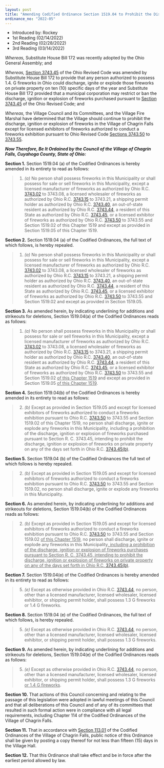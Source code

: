 ```yaml
---
layout: post
title: "Amending Codified Ordinance Section 1519.04 to Prohibit the Discharge, Ignition or Explosion of Fireworks on Certain Days Each Year"
ordinance_no: "2022-05"
---
```


- Introduced by: Rockey
- 1st Reading (02/14/2022)
- 2nd Reading (02/28/2022)
- 3rd Reading (03/14/2022)

_Whereas,_ Substitute House Bill 172 was recently adopted by the Ohio General
Assembly; and

_Whereas,_ [Section 3743.45][ORC Section 3743.45] of the Ohio Revised Code was
amended by Substitute House Bill 172 to provide that any person authorized to
possess 1.4. G fireworks in Ohio could discharge, ignite or explode those
fireworks on private property on ten (10) specific days of the year and
Substitute House Bill 172 provided that a municipal corporation may restrict or
ban the discharge, ignition or explosion of fireworks purchased pursuant to
[Section 3743.45][ORC Section 3743.45] of the Ohio Revised Code; and

_Whereas,_ the Village Council and its Committees, and the Village Fire Marshal
have determined that the Village should continue to prohibit the discharge,
ignition or explosion of fireworks in the Village of Chagrin Falls except for
licensed exhibitors of fireworks authorized to conduct a fireworks exhibition
pursuant to Ohio Revised Code [Sections 3743.50][ORC Section 3743.50] to
[3743.55][ORC Section 3743.55].

**_Now Therefore, Be It Ordained by the Council of the Village of Chagrin Falls,
Cuyahoga County, State of Ohio:_**

**Section 1.** Section 1519.04 (a) of the Codified Ordinances is hereby amended
in its entirety to read as follows:

> 1. _(a)_ No person shall possess fireworks in this Municipality or shall
> possess for sale or sell fireworks in this Municipality, except a licensed
> manufacturer of fireworks as authorized by Ohio R.C. [3743.02][ORC Section
> 3743.02] to 3743.08, a licensed wholesaler of fireworks as authorized by Ohio
> R.C. [3743.15][ORC Section 3743.15] to 3743.21, a shipping permit holder as
> authorized by Ohio R.C. [3743.40][ORC Section 3743.40], an out-of-state
> resident as authorized by Ohio R.C. [3743.44][ORC Section 3743.44], a resident
> of this State as authorized by Ohio R.C. [3743.45][ORC Section 3743.45], or a
> licensed exhibitor of fireworks as authorized by Ohio R.C. [3743.50][ORC
> Section 3743.50] to 3743.55 and Section 1519.02 of this Chapter 1519 and
> except as provided in Section 1519.05 of this Chapter 1519.

**Section 2.** Section 1519.04 (a) of the Codified Ordinances, the full text of
which follows, is hereby repealed.

> 1. _(a)_ No person shall possess fireworks in this Municipality or shall
> possess for sale or sell fireworks in this Municipality, except a licensed
> manufacturer of fireworks as authorized by Ohio R.C. [3743.02][ORC Section
> 3743.02] to 3743.08, a licensed wholesaler of fireworks as authorized by Ohio
> R.C. [3743.15][ORC Section 3743.15] to 3743.21, a shipping permit holder as
> authorized by Ohio R.C. [3743.40][ORC Section 3743.40], an out-of-state
> resident as authorized by Ohio R.C. [3743.44][ORC Section 3743.44], a resident
> of this State as authorized by Ohio R.C. [3743.45][ORC Section 3743.45], or a
> licensed exhibitor of fireworks as authorized by Ohio R.C. [3743.50][ORC
> Section 3743.50] to 3743.55 and Section 1519.02 and except as provided in
> Section 1519.05.

**Section 3.** As amended herein, by indicating underlining for additions and
strikeouts for deletions, Section 1519.04(a) of the Codified Ordinances reads as
follows:

> 1. _(a)_ No person shall possess fireworks in this Municipality or shall
> possess for sale or sell fireworks in this Municipality, except a licensed
> manufacturer of fireworks as authorized by Ohio R.C. [3743.02][ORC Section
> 3743.02] to 3743.08, a licensed wholesaler of fireworks as authorized by Ohio
> R.C. [3743.15][ORC Section 3743.15] to 3743.21, a shipping permit holder as
> authorized by Ohio R.C. [3743.40][ORC Section 3743.40], an out-of-state
> resident as authorized by Ohio R.C. [3743.44][ORC Section 3743.44], a resident
> of this State as authorized by Ohio R.C. [3743.45][ORC Section 3743.45], or a
> licensed exhibitor of fireworks as authorized by Ohio R.C. [3743.50][ORC
> Section 3743.50] to 3743.55 and Section 1519.02 <ins>of this Chapter
> 1519</ins> and except as provided in Section 1519.05 <ins>of this Chapter
> 1519</ins>.

**Section 4.** Section 1519.04(b) of the Codified Ordinances is hereby amended
in its entirety to read as follows:

> 2. _(b)_ Except as provided in Section 1519.05 and except for licensed
> exhibitors of fireworks authorized to conduct a fireworks exhibition pursuant
> to Ohio R.C. [3743.50][ORC Section 3743.50] to 3743.55 and Section 1519.02 of
> this Chapter 1519, no person shall discharge, ignite or explode any fireworks
> in this Municipality, including a prohibition of the discharge, ignition or
> explosion of fireworks purchased pursuant to Section R. C. 3743.45, intending
> to prohibit the discharge, ignition or explosion of fireworks on private
> property on any of the days set forth in Ohio R.C. [3743.45(b)][ORC Section
> 3743.45].

**Section 5.** Section 1519.04 (b) of the Codified Ordinances the full text of
which follows is hereby repealed.

> 2. _(b)_ Except as provided in Section 1519.05 and except for licensed
> exhibitors of fireworks authorized to conduct a fireworks exhibition pursuant
> to Ohio R.C. [3743.50][ORC Section 3743.50] to 3743.55 and Section 1519.02, no
> person shall discharge, ignite or explode any fireworks in this Municipality.

**Section 6.** As amended herein, by indicating underlining for additions and
strikeouts for deletions, Section 1519.04(b) of the Codified Ordinances reads as
follows:

> 2. _(b)_ Except as provided in Section 1519.05 and except for licensed
> exhibitors of fireworks authorized to conduct a fireworks exhibition pursuant
> to Ohio R.C. [3743.50][ORC Section 3743.50] to 3743.55 and Section 1519.02
> <ins>of this Chapter 1519</ins>, no person shall discharge, ignite or explode
> any fireworks in this Municipality<ins>, including a prohibition of the
> discharge, ignition or explosion of fireworks purchases pursuant to Section R.
> C. 3743.45, intending to prohibit the discharge, ignition or explosion of
> fireworks on private property on any of the days set forth in Ohio R.C.
> [3743.45(b)][ORC Section 3743.45]</ins>.

**Section 7.** Section 1519.04(e) of the Codified Ordinances is hereby amended
in its entirety to read as follows:

> 5. _(e)_ Except as otherwise provided in Ohio R.C. [3743.44][ORC Section
> 3743.44], no person, other than a licensed manufacturer, licensed wholesaler,
> licensed exhibitor, or shipping permit holder, shall possess 1.3 G fireworks
> or 1.4 G fireworks.

**Section 8.** Section 1519.04 (e) of the Codified Ordinances, the full text of
which follows, is hereby repealed.

> 5. _(e)_ Except as otherwise provided in Ohio R.C. [3743.44][ORC Section
> 3743.44], no person, other than a licensed manufacturer, licensed wholesaler,
> licensed exhibitor, or shipping permit holder, shall possess 1.3 G fireworks.

**Section 9.** As amended herein, by indicating underlining for additions and
strikeouts for deletions, Section 1519.04(e) of the Codified Ordinances reads as
follows:

> 5. _(e)_ Except as otherwise provided in Ohio R.C. [3743.44][ORC Section
> 3743.44], no person, other than a licensed manufacturer, licensed wholesaler,
> licensed exhibitor, or shipping permit holder, shall possess 1.3 G
> fireworks<ins> or 1.4 G fireworks</ins>.

**Section 10.** That actions of this Council concerning and relating to the
passage of this legislation were adopted in lawful meetings of this Council and
that all deliberations of this Council and of any of its committees that
resulted in such formal action were in compliance with all legal requirements,
including Chapter 114 of the Codified Ordinances of the Village of Chagrin
Falls.

**Section 11.** That in accordance with [Section 113.01][CFCO 113.01] of the
Codified Ordinances of the Village of Chagrin Falls, public notice of this
Ordinance shall be given by posting a copy thereof for not less than fifteen
(15) days in the Village Hall.

**Section 12.** That this Ordinance shall take effect and be in force after the
earliest period allowed by law.

[CFCO 113.01]:</chapters/chapter-113-ordinances-and-resolutions/#11301-publication-and-posting>
[ORC Section 3743.02]:<https://codes.ohio.gov/ohio-revised-code/section-3743.02>
[ORC Section 3743.15]:<https://codes.ohio.gov/ohio-revised-code/section-3743.15>
[ORC Section 3743.40]:<https://codes.ohio.gov/ohio-revised-code/section-3743.40>
[ORC Section 3743.44]:<https://codes.ohio.gov/ohio-revised-code/section-3743.44>
[ORC Section 3743.45]:<https://codes.ohio.gov/ohio-revised-code/section-3743.45>
[ORC Section 3743.50]:<https://codes.ohio.gov/ohio-revised-code/section-3743.50>
[ORC Section 3743.55]:<https://codes.ohio.gov/ohio-revised-code/section-3743.55>
